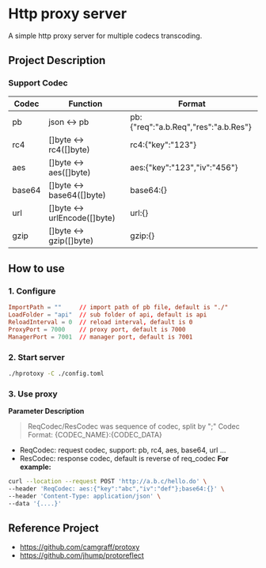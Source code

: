 # Http proxy server
A simple http proxy server for multiple codecs transcoding.
## Project Description
### Support Codec
| Codec | Function | Format |
| --- | --- | --- |
| pb | json <-> pb | pb:{"req":"a.b.Req","res":"a.b.Res"} |
| rc4 | []byte <-> rc4([]byte) | rc4:{"key":"123"} |
| aes | []byte <-> aes([]byte) | aes:{"key":"123","iv":"456"} |
| base64 | []byte <-> base64([]byte) | base64:{} |
| url | []byte <-> urlEncode([]byte) | url:{} |
| gzip | []byte <-> gzip([]byte) | gzip:{} |

## How to use
### 1. Configure
```toml
ImportPath = ""     // import path of pb file, default is "./"
LoadFolder = "api"  // sub folder of api, default is api
ReloadInterval = 0  // reload interval, default is 0
ProxyPort = 7000    // proxy port, default is 7000
ManagerPort = 7001  // manager port, default is 7001
```

### 2. Start server
```bash
./hprotoxy -C ./config.toml
```

### 3. Use proxy
**Parameter Description**
> ReqCodec/ResCodec was sequence of codec, split by ";"
> Codec Format: {CODEC_NAME}:{CODEC_DATA}
* ReqCodec: request codec, support: pb, rc4, aes, base64, url ...
* ResCodec: response codec, default is reverse of req_codec
**For example:**
```bash
curl --location --request POST 'http://a.b.c/hello.do' \
--header 'ReqCodec: aes:{"key":"abc","iv":"def"};base64:{}' \
--header 'Content-Type: application/json' \
--data '{....}'
```

## Reference Project
* https://github.com/camgraff/protoxy
* https://github.com/jhump/protoreflect
